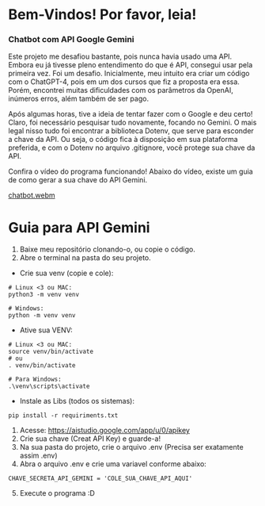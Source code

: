 # Bem-Vindos! Por favor, leia!

### Chatbot com API Google Gemini
Este projeto me desafiou bastante, pois nunca havia usado uma API. Embora eu já tivesse pleno entendimento do que é API, consegui usar pela primeira vez. Foi um desafio. Inicialmente, meu intuito era criar um código com o ChatGPT-4, pois em um dos cursos que fiz a proposta era essa. Porém, encontrei muitas dificuldades com os parâmetros da OpenAI, inúmeros erros, além também de ser pago.

Após algumas horas, tive a ideia de tentar fazer com o Google e deu certo! Claro, foi necessário pesquisar tudo novamente, focando no Gemini. O mais legal nisso tudo foi encontrar a biblioteca Dotenv, que serve para esconder a chave da API. Ou seja, o código fica à disposição em sua plataforma preferida, e com o Dotenv no arquivo .gitignore, você protege sua chave da API.

Confira o vídeo do programa funcionando! Abaixo do vídeo, existe um guia de como gerar a sua chave do API Gemini.

[chatbot.webm](https://github.com/rasafhdev/ChatbotWithGemini/assets/139464196/3e931f59-5292-4eeb-8334-246a97e72453)

# Guia para API Gemini
1) Baixe meu repositório clonando-o, ou copie o código.
2) Abre o terminal na pasta do seu projeto.
* Crie sua venv (copie e cole):
```
# Linux <3 ou MAC:
python3 -m venv venv 

# Windows:
python -m venv venv
```
* Ative sua VENV:
```
# Linux <3 ou MAC:
source venv/bin/activate
# ou
. venv/bin/activate

# Para Windows:
.\venv\scripts\activate
``` 
* Instale as Libs (todos os sistemas):
```
pip install -r requiriments.txt
```
1) Acesse: https://aistudio.google.com/app/u/0/apikey
2) Crie sua chave (Creat API Key) e guarde-a!
3) Na sua pasta do projeto, crie o arquivo .env (Precisa ser exatamente assim .env)
4) Abra o arquivo .env e crie uma variavel conforme abaixo:
```
CHAVE_SECRETA_API_GEMINI = 'COLE_SUA_CHAVE_API_AQUI'
```
5) Execute o programa :D

